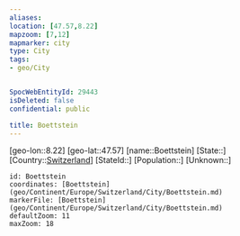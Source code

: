 ```yaml
---
aliases: 
location: [47.57,8.22]
mapzoom: [7,12] 
mapmarker: city 
type: City
tags:
- geo/City


SpocWebEntityId: 29443
isDeleted: false
confidential: public

title: Boettstein
---
```

[geo-lon::8.22]
[geo-lat::47.57]
[name::Boettstein]
[State::]
[Country::[Switzerland](geo/Continent/Europe/Switzerland.md)]
[StateId::]
[Population::]
[Unknown::]


```leaflet
id: Boettstein
coordinates: [Boettstein](geo/Continent/Europe/Switzerland/City/Boettstein.md)
markerFile: [Boettstein](geo/Continent/Europe/Switzerland/City/Boettstein.md)
defaultZoom: 11 
maxZoom: 18
```


